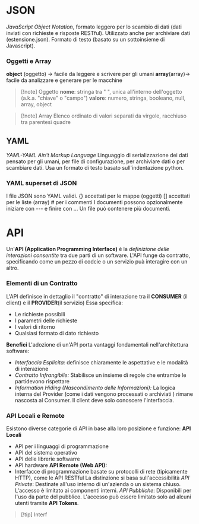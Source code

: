 # JSON
*JavaScript Object Notation*, formato leggero per lo scambio di dati (dati inviati con richieste e risposte RESTful).
Utilizzato anche per archiviare dati (estensione.json). Formato di testo (basato su un sottoinsieme di Javascript). 
### Oggetti e Array
**object** (oggetto) $\to$ facile da leggere e scrivere per gli umani
**array**(array)$\to$ facile da analizzare e generare per le macchine

>[!note] Oggetto
>**nome**: stringa tra " ", unica all'interno dell'oggetto (a.k.a. "chiave" o "campo")
>**valore**: numero, stringa, booleano, null, array, object

>[!note] Array
>Elenco ordinato di valori separati da virgole, racchiuso tra parentesi quadre

## YAML
*YAML-YAML Ain't Markup Language* 
Linguaggio di serializzazione dei dati pensato per gli umani, per file di configurazione, per archiviare dati o per scambiare dati.
Usa un formato di testo basato sull'indentazione python.
### YAML superset di JSON
I file JSON sono YAML validi.
{} accettati per le mappe (oggetti)
[] accettati per le liste (array)
\# per i commenti
I documenti possono opzionalmente iniziare con --- e finire con ...
Un file può contenere più documenti.

# API
Un'**API (Application Programming Interface)** è la *definizione delle interazioni consentite* tra due parti di un software. L'API funge da contratto, specificando come un pezzo di codcie o un servizio puà interagire con un altro.
### Elementi di un Contratto
L'API definisce in dettaglio il "contratto" di interazione tra il **CONSUMER** (il client) e il **PROVIDER**(il servizio) Essa specifica:
- Le richieste possibili
- I parametri delle richieste
- I valori di ritorno
- Qualsiasi formato di dato richiesto 

**Benefici**
L'adozione di un'API porta vantaggi fondamentali nell'architettura software:
- *Interfaccia Esplicita:* definisce chiaramente le aspettative e le modalità di interazione
- *Contratto Infrangibile:* Stabilisce un insieme di regole che entrambe le partidevono rispettare
- *Information Hiding (Nascondimento delle Informazioni):* La logica interna del Provider (come i dati vengono processati o archiviati ) rimane nascosta al Consumer. Il client deve solo conoscere l'interfaccia.

### API Locali e Remote
Esistono diverse categorie di API in base alla loro posizione e funzione: 
**API Locali**
- API per i linguaggi di programmazione
- API del sistema operativo 
- API delle librerie softwarre 
- API hardware
**API Remote (Web API):**
- Interfacce di programmazione basate su protocolli di rete (tipicamente HTTP), come le API RESTful
La distinzione si basa sull'accessibilità
*API Private*: Destinate all'uso interno di un'azienda o un sistema chiuso. L'accesso è limitato ai componenti interni.
*API Pubbliche*: Disponibili per l'uso da parte del pubblico. L'accesso può essere limitato solo ad alcuni utenti tramite **API Tokens**.

>[!tip] Interf